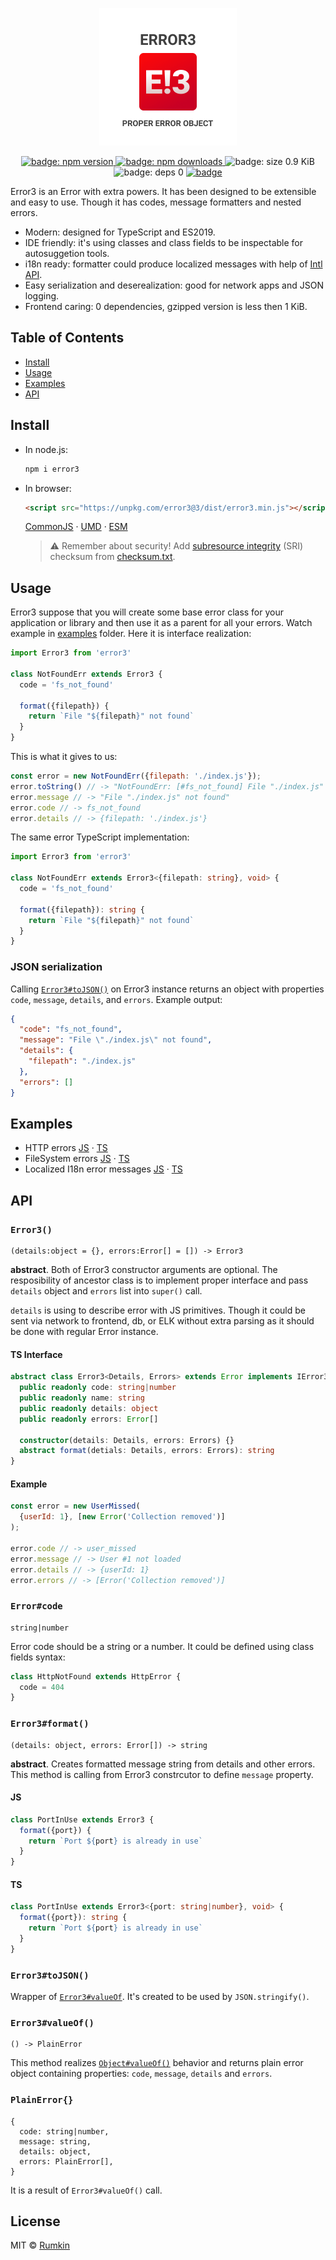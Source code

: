 <p align="center">
  <img width="220" alt="Logo with caption: proper error object" src="docs/cover.png">
</p>
<p align="center">
  <a href="https://npmjs.com/packages/error3">
    <img alt="badge: npm version" src="https://img.shields.io/npm/v/error3.svg?style=flat-square" />
  </a>
  <a href="https://npmjs.com/packages/error3">
    <img alt="badge: npm downloads" src="https://img.shields.io/npm/dw/error3.svg?style=flat-square" />
  </a>
  <img alt="badge: size 0.9 KiB" src="https://img.shields.io/badge/size-0.9%20KiB-blue.svg?style=flat-square" />
  <img alt="badge: deps 0" src="https://img.shields.io/badge/deps-0-blue.svg?style=flat-square" />
  <a aria-label="build status" href="https://travis-ci.org/rumkin/error3">
    <img alt="badge" src="https://img.shields.io/travis/rumkin/error3.svg?style=flat-square" />
  </a>
</p>

Error3 is an Error with extra powers. It has been designed to be extensible and easy to use.
Though it has codes, message formatters and nested errors.

* Modern: designed for TypeScript and ES2019.
* IDE friendly: it's using classes and class fields to be inspectable for autosuggetion tools.
* i18n ready: formatter could produce localized messages with help of [Intl API](https://developer.mozilla.org/en-US/docs/Web/JavaScript/Reference/Global_Objects/Intl).
* Easy serialization and deserealization: good for network apps and JSON logging.
* Frontend caring: 0 dependencies, gzipped version is less then 1 KiB.

## Table of Contents

* [Install](#install)
* [Usage](#usage)
* [Examples](#examples)
* [API](#api)

## Install

* In node.js:
  ```bash
  npm i error3
  ```
* In browser:
  ```html
  <script src="https://unpkg.com/error3@3/dist/error3.min.js"></script>
  ```
  [CommonJS](https://unpkg.com/error3@3/dist/commonjs/) ·
  [UMD](https://unpkg.com/error3@3/dist/) ·
  [ESM](https://unpkg.com/error3@3/dist/esm/)
  > ⚠️ Remember about security! Add [subresource integrity](https://developer.mozilla.org/en-US/docs/Web/Security/Subresource_Integrity) (SRI) checksum
  > from [checksum.txt](https://unpkg.com/error3@3/dist/checksum.txt).

## Usage

Error3 suppose that you will create some base error class for your application
or library and then use it as a parent for all your errors. Watch example in
[examples](examples) folder. Here it is interface realization:

```javascript
import Error3 from 'error3'

class NotFoundErr extends Error3 {
  code = 'fs_not_found'

  format({filepath}) {
    return `File "${filepath}" not found`
  }
}
```

This is what it gives to us:

```javascript
const error = new NotFoundErr({filepath: './index.js'});
error.toString() // -> "NotFoundErr: [#fs_not_found] File "./index.js" not found"
error.message // -> "File "./index.js" not found"
error.code // -> fs_not_found
error.details // -> {filepath: './index.js'}
```

The same error TypeScript implementation:

```typescript
import Error3 from 'error3'

class NotFoundErr extends Error3<{filepath: string}, void> {
  code = 'fs_not_found'

  format({filepath}): string {
    return `File "${filepath}" not found`
  }
}
```

### JSON serialization

Calling [`Error3#toJSON()`](#error3tojson) on Error3 instance returns an object with properties
`code`, `message`, `details`, and `errors`. Example output:

```json
{
  "code": "fs_not_found",
  "message": "File \"./index.js\" not found",
  "details": {
    "filepath": "./index.js"
  },
  "errors": []
}
```

## Examples

* HTTP errors [JS](examples/http-errors.js) · [TS](examples/http-errors.js)
* FileSystem errors [JS](examples/fs-errors.js) · [TS](examples/fs-errors.js)
* Localized I18n error messages [JS](examples/intl.js) · [TS](examples/intl.js)

## API

### `Error3()`

```text
(details:object = {}, errors:Error[] = []) -> Error3
```

__abstract__. Both of Error3 constructor arguments are optional. The resposibility of
ancestor class is to implement proper interface and pass `details` object
and `errors` list into `super()` call. 

`details` is using to describe error with JS primitives. Though it could be sent
via network to frontend, db, or ELK without extra parsing as it should be done
with regular Error instance.

#### TS Interface

```typescript
abstract class Error3<Details, Errors> extends Error implements IError3 {
  public readonly code: string|number
  public readonly name: string
  public readonly details: object
  public readonly errors: Error[]

  constructor(details: Details, errors: Errors) {}
  abstract format(detials: Details, errors: Errors): string
}
```

#### Example

```javascript
const error = new UserMissed(
  {userId: 1}, [new Error('Collection removed')]
);

error.code // -> user_missed
error.message // -> User #1 not loaded
error.details // -> {userId: 1}
error.errors // -> [Error('Collection removed')]
```

### `Error#code`
```
string|number
```

Error code should be a string or a number. It could be defined using class fields
syntax:

```javascript
class HttpNotFound extends HttpError {
  code = 404
}
```

### `Error3#format()`
```
(details: object, errors: Error[]) -> string
```

__abstract__. Creates formatted message string from details and other errors.
This method is calling from Error3 constrcutor to define `message` property.

#### JS
```javascript
class PortInUse extends Error3 {
  format({port}) {
    return `Port ${port} is already in use`
  }
}
```

#### TS
```typescript
class PortInUse extends Error3<{port: string|number}, void> {
  format({port}): string {
    return `Port ${port} is already in use`
  }
}
```

### `Error3#toJSON()`

Wrapper of [`Error3#valueOf`](#error3valueof). It's created to be used by `JSON.stringify()`.

### `Error3#valueOf()`
```
() -> PlainError
```

This method realizes [`Object#valueOf()`](https://developer.mozilla.org/en-US/docs/Web/JavaScript/Reference/Global_Objects/Object/valueOf) behavior and returns plain error object containing properties:
`code`, `message`, `details` and `errors`.

### `PlainError{}`
```
{
  code: string|number,
  message: string,
  details: object,
  errors: PlainError[],
}
```

It is a result of `Error3#valueOf()` call.

## License

MIT © [Rumkin](https://rumk.in)

